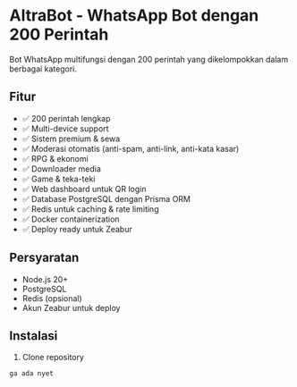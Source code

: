 # AltraBot - WhatsApp Bot dengan 200 Perintah

Bot WhatsApp multifungsi dengan 200 perintah yang dikelompokkan dalam berbagai kategori.

## Fitur

- ✅ 200 perintah lengkap
- ✅ Multi-device support
- ✅ Sistem premium & sewa
- ✅ Moderasi otomatis (anti-spam, anti-link, anti-kata kasar)
- ✅ RPG & ekonomi
- ✅ Downloader media
- ✅ Game & teka-teki
- ✅ Web dashboard untuk QR login
- ✅ Database PostgreSQL dengan Prisma ORM
- ✅ Redis untuk caching & rate limiting
- ✅ Docker containerization
- ✅ Deploy ready untuk Zeabur

## Persyaratan

- Node.js 20+
- PostgreSQL
- Redis (opsional)
- Akun Zeabur untuk deploy

## Instalasi

1. Clone repository
```bash
ga ada nyet
